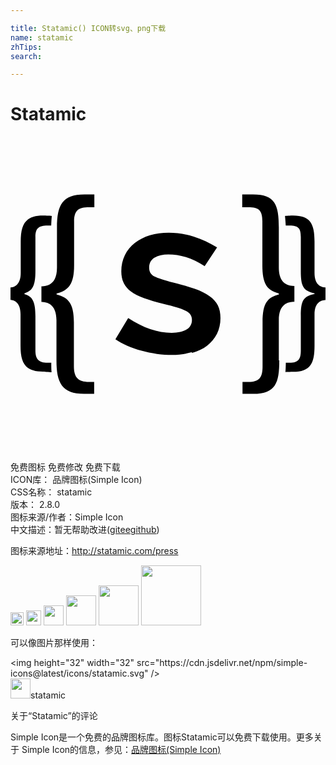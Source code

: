 ```yaml
---

title: Statamic() ICON转svg、png下载
name: statamic
zhTips: 
search: 

---
```


# Statamic  <small style="font-size: 60%;font-weight: 100"></small>

<div id="svg" class="svg-wrap">
<svg role="img" viewBox="0 0 24 24" xmlns="http://www.w3.org/2000/svg"><title>Statamic icon</title><path d="M3.129 17.941c-.03-.213-.021-.713-.021-.713H2.82c-.662 0-.922-.267-.922-.93v-2.635c0-1.19-.278-1.481-.835-1.664v-.061c.557-.183.835-.486.835-1.676V7.638c0-.663.26-.87.92-.87h.285s.014-.457.045-.724c-.135-.018-.66-.03-.66-.03-1.334 0-1.709.646-1.709 1.979v2.391c0 .978-.569 1.109-.779 1.109v.95c.21 0 .765.132.765 1.094v2.406c0 1.334.374 1.964 1.709 1.964 0 0 .524.046.63.046l.025-.012zM2.318 12.59c.488 0 1.184.168 1.184 1.398v3.063c0 1.698.408 2.549 2.107 2.549h.765v-.908h-.39c-.84 0-1.154-.349-1.154-1.189v-3.359c0-1.515-.479-1.885-1.319-2.12v-.068c.84-.236 1.335-.623 1.335-2.138V6.466c0-.839.314-1.09 1.154-1.09h.389v-.974h-.75c-1.693 0-2.098.824-2.098 2.518v3.058c0 1.244-.689 1.425-1.185 1.425v1.198l-.038-.011zm11.487 3.898c.464-.131.854-.319 1.176-.565.32-.245.57-.548.75-.902.176-.355.266-.749.266-1.185 0-.379-.066-.705-.198-.974-.132-.271-.345-.506-.636-.712-.293-.206-.665-.391-1.118-.551-.452-.16-.999-.32-1.642-.479-.689-.175-1.166-.33-1.434-.465-.271-.14-.405-.362-.405-.672 0-.354.141-.614.423-.772.28-.166.627-.24 1.041-.24.445 0 .893.06 1.34.21.446.134.922.374 1.426.689l.945-1.425c-.551-.344-1.145-.615-1.779-.824-.63-.209-1.273-.3-1.904-.3-.51 0-.988.06-1.424.194-.435.136-.824.33-1.154.586-.332.254-.585.569-.766.929-.179.359-.27.78-.27 1.229 0 .344.06.629.181.885.119.254.299.465.554.659s.585.359 1.005.509c.42.15.914.301 1.499.436.778.18 1.319.345 1.648.51.33.149.495.39.495.705 0 .314-.135.568-.405.733s-.659.255-1.139.255c-1.064 0-2.174-.375-3.313-1.125l-.975 1.619c.271.181.57.346.915.495.345.15.704.271 1.079.375.375.105.765.181 1.17.24.404.06.779.074 1.139.074.569 0 1.08-.074 1.544-.209l-.034.068zm7.461-9.72c.66 0 .853.207.853.87v2.623c0 1.188.209 1.493 1.045 1.679v.052c-.836.185-1.045.476-1.045 1.663v2.643c0 .659-.192.929-.853.929h-.289s-.003.499-.031.71c.116 0 .575-.015.575-.015 1.335 0 1.643-.647 1.643-1.981v-2.398c0-.965.56-1.095.837-1.095v-.958c-.277 0-.837-.133-.837-1.109V7.993c0-1.334-.308-1.981-1.643-1.981 0 0-.47.015-.608.032.029.267.059.726.059.726h.285l.009-.002zM20.444 17.049v-3.063c0-1.229.697-1.397 1.185-1.397v-1.21c-.487 0-1.185-.168-1.185-1.413V6.918c0-1.697-.269-2.518-1.969-2.518h-.82v.975h.449c.84 0 1.086.25 1.086 1.091v3.349c0 1.514.419 1.9 1.259 2.136v.067c-.84.235-1.244.605-1.244 2.119v3.364c0 .843-.24 1.191-1.079 1.191h-.449v.908h.824c1.708 0 1.978-.853 1.978-2.552h-.035z"/></svg>
</div>
<detail full-name='statamic'></detail>

<div class="detail-page">
<p>
<span><span class="badge-success badge">免费图标</span> <span class="badge-success badge">免费修改</span>  <span class="badge-success badge">免费下载</span> </span>
<br/>
<span>
ICON库：
<span class="badge-secondary badge">品牌图标(Simple Icon)</span> 
</span>
<br/>
<span>
CSS名称：
<span class="badge-secondary badge">statamic</span> 
</span>

<br/>
<span>
版本：
<span class="badge-secondary badge">2.8.0</span> 
</span>
<br/>
<span>图标来源/作者：<span class="badge-light badge">Simple Icon</span></span> 
<br/>
<span class="zh-detail">中文描述：暂无<span class="help-link"><span>帮助改进</span>(<a href="https://gitee.com/liuwave/icon-helper/edit/master/json/brands/statamic.json" target="_blank" rel="noopener noreferrer">gitee</a><a href="https://github.com/liuwave/icon-helper/edit/master/json/brands/statamic.json" target="_blank" rel="noopener noreferrer">github</a></span>)</span><br/>
</p>
</div><div class="description description alert alert-light"><p>图标来源地址：<a href="http://statamic.com/press" target="_blank" rel="noopener noreferrer">http://statamic.com/press</a></p></div>
<div class="alert alert-dark">
<img height="21" width="21" src="https://cdn.jsdelivr.net/npm/simple-icons@latest/icons/statamic.svg" />
<img height="24" width="24" src="https://cdn.jsdelivr.net/npm/simple-icons@latest/icons/statamic.svg" />
<img height="32" width="32" src="https://cdn.jsdelivr.net/npm/simple-icons@latest/icons/statamic.svg" />
<img height="48" width="48" src="https://cdn.jsdelivr.net/npm/simple-icons@latest/icons/statamic.svg" />
<img height="64" width="64" src="https://cdn.jsdelivr.net/npm/simple-icons@latest/icons/statamic.svg" />
<img height="96" width="96" src="https://cdn.jsdelivr.net/npm/simple-icons@latest/icons/statamic.svg" />

</div>
<div>
  <p>可以像图片那样使用：    
  </p>
  <div class="alert alert-primary" style="font-size: 14px">
    &lt;img height="32" width="32" src="https://cdn.jsdelivr.net/npm/simple-icons@latest/icons/statamic.svg" /&gt;
    <copy-btn content='<img height="32" width="32" src="https://cdn.jsdelivr.net/npm/simple-icons@latest/icons/statamic.svg" />'></copy-btn>
  </div>
  <div class="alert alert-secondary">
    <img height="32" width="32" src="https://cdn.jsdelivr.net/npm/simple-icons@latest/icons/statamic.svg" />statamic
    <copy-btn content="statamic" btn-title="复制图标名称"></copy-btn>
  </div>
</div>

<Vssue title="关于“Statamic”的评论" >关于“Statamic”的评论</Vssue>


<div><p>Simple Icon是一个免费的品牌图标库。图标Statamic可以免费下载使用。更多关于  Simple Icon的信息，参见：<a target="_blank" href="https://iconhelper.cn/brands.html">品牌图标(Simple Icon)</a>
</p></div>
